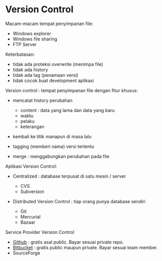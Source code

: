 # Version Control #


Macam-macam tempat penyimpanan file:

* Windows explorer
* Windows file sharing
* FTP Server

Keterbatasan:

* tidak ada proteksi overwrite (menimpa file)
* tidak ada history
* tidak ada tag (penamaan versi)
* tidak cocok buat development aplikasi

Version control : tempat penyimpanan file dengan fitur khusus:

* mencatat history perubahan

    * content : data yang lama dan data yang baru
    * waktu
    * pelaku
    * keterangan

* kembali ke titik manapun di masa lalu
* tagging (memberi nama) versi tertentu
* merge : menggabungkan perubahan pada file

Aplikasi Version Control: 

* Centralized : database terpusat di satu mesin / server

    * CVS
    * Subversion

* Distributed Version Control : tiap orang punya database sendiri
    * Git
    * Mercurial
    * Bazaar


Service Provider Version Control

* [Github](https://github.com) : gratis asal public. Bayar sesuai private repo.
* [Bitbucket](https://bitbucket.org) : gratis public maupun private. Bayar sesuai team member.
* SourceForge



